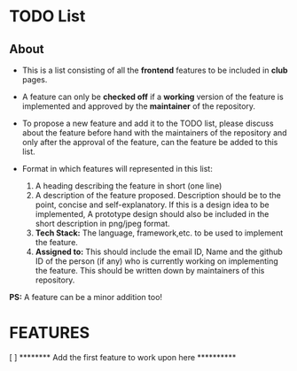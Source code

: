 [comment]: <> (This is a TODO list for all the frontend features to be added)
[comment]: <> (A list of frontend features to be added to Club Page is maintained here)

# TODO List

## About
- This is a list consisting of all the **frontend** features to be included in  **club** pages. 

- A feature can only be **checked off** if a **working** version of the feature is implemented and approved by the **maintainer** of the repository.

- To propose a new feature and add it to the TODO list, please discuss about the feature before hand with the maintainers of the repository and only after the approval of the feature, can the feature be added to this list.

- Format in which features will represented in this list:
  
  1. A heading describing the feature in short (one line)
  2. A description of the feature proposed. Description should be to the point, concise and self-explanatory. If this is a design idea to be implemented, A prototype design should also be included in the short description in png/jpeg format.
  3. **Tech Stack:** The language, framework,etc. to be used to implement the feature.
  4. **Assigned to:** This should include the email ID, Name and the github ID of the person (if any)  who is currently working on implementing the feature. This should be written down by maintainers of this repository.

**PS:** A feature can be a minor addition too! 

# FEATURES

 [ ]  ******** Add the first feature to work upon here **********
  


 
